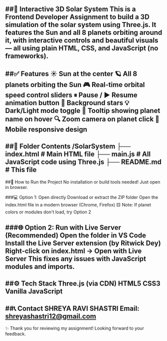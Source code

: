 ##🌌 Interactive 3D Solar System
This is a Frontend Developer Assignment to build a 3D simulation of the solar system using Three.js. It features the Sun and all 8 planets
orbiting around it, with interactive controls and beautiful visuals — all using plain HTML, CSS, and JavaScript (no frameworks).
------
##✅ Features
☀️ Sun at the center
🪐 All 8 planets orbiting the Sun
🎮 Real-time orbital speed control sliders
⏸ Pause / ▶ Resume animation button
🌠 Background stars
💡 Dark/Light mode toggle
🧭 Tooltip showing planet name on hover
🔍 Zoom camera on planet click
📱 Mobile responsive design
------
##📁 Folder Contents
/SolarSystem 
├── index.html # Main HTML file
├── main.js # All JavaScript code using Three.js 
├── README.md # This file
-----
##🚀 How to Run the Project
No installation or build tools needed! Just open in browser.

###💻 Option 1: Open directly
Download or extract the ZIP folder
Open the index.html file in a modern browser (Chrome, Firefox)
🟨 Note: If planet colors or modules don't load, try Option 2

###🌐 Option 2: Run with Live Server (Recommended)
Open the folder in VS Code
Install the Live Server extension (by Ritwick Dey)
Right-click on index.html → Open with Live Server
This fixes any issues with JavaScript modules and imports.
-----
##⚙️ Tech Stack
Three.js (via CDN)
HTML5
CSS3
Vanilla JavaScript
------
##📞 Contact
SHREYA RAVI SHASTRI
Email: shreyashastri12@gmail.com
-------
✨ Thank you for reviewing my assignment! Looking forward to your feedback.
